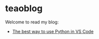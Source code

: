 # teaoblog

Welcome to read my blog:

- [The best way to use Python in VS Code](work_faster/The_best_way_to_use_Python_in_VS_Code.md)